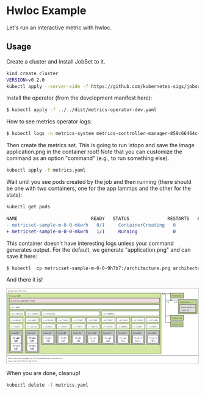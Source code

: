 # Hwloc Example

Let's run an interactive metric with hwloc.

## Usage

Create a cluster and install JobSet to it.

```bash
kind create cluster
VERSION=v0.2.0
kubectl apply --server-side -f https://github.com/kubernetes-sigs/jobset/releases/download/$VERSION/manifests.yaml
```

Install the operator (from the development manifest here):

```bash
$ kubectl apply -f ../../dist/metrics-operator-dev.yaml
```

How to see metrics operator logs:

```bash
$ kubectl logs -n metrics-system metrics-controller-manager-859c66464c-7rpbw
```

Then create the metrics set. This is going to run lstopo and save the image application.png in the container root!
Note that you can customize the command as an option "command" (e.g., to run something else).

```bash
kubectl apply -f metrics.yaml
```

Wait until you see pods created by the job and then running (there should be one with two containers, one for the app lammps and the other for the stats):

```bash
kubectl get pods
```
```diff
NAME                           READY   STATUS              RESTARTS   AGE
- metricset-sample-m-0-0-mkwrh   0/1     ContainerCreating   0          2m20s
+ metricset-sample-m-0-0-mkwrh   1/1     Running             0          3m10s
```

This container doesn't have interesting logs unless your command generates output. For the default, we generate "application.png" and can
save it here:

```bash
$ kubectl  cp metricset-sample-m-0-0-9h7b7:/architecture.png architecture.png
```
And there it is!

![architecture.png](architecture.png)

When you are done, cleanup!

```bash
kubectl delete -f metrics.yaml
```
